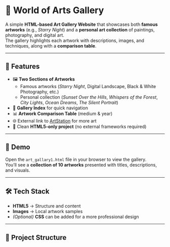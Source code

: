 # 🎨 World of Arts Gallery

A simple **HTML-based Art Gallery Website** that showcases both **famous artworks** (e.g., *Starry Night*) and a **personal art collection** of paintings, photography, and digital art.  
The gallery highlights each artwork with descriptions, images, and techniques, along with a **comparison table**.

---

## 📌 Features

- 🖼️ **Two Sections of Artworks**
  - Famous artworks (*Starry Night*, Digital Landscape, Black & White Photography, etc.)
  - Personal collection (*Sunset Over the Hills*, *Whispers of the Forest*, *City Lights*, *Ocean Dreams*, *The Silent Portrait*)
- 🔗 **Gallery Index** for quick navigation
- 📊 **Artwork Comparison Table** (medium & year)
- 🌐 External link to [ArtStation](https://www.artstation.com) for more art
- 📜 Clean **HTML5-only project** (no external frameworks required)

---

## 🚀 Demo

Open the `art_gallary1.html` file in your browser to view the gallery.  
You’ll see a **collection of 10 artworks** presented with titles, descriptions, and visuals.

---

## 🛠️ Tech Stack

- **HTML5** → Structure and content
- **Images** → Local artwork samples
- *(Optional)* **CSS** can be added for a more professional design

---

## 📂 Project Structure

